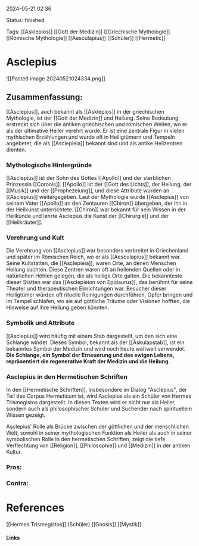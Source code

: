 2024-05-21 02:36

Status: finished

Tags: [[Asklepios]] [[Gott der Medizin]] [[Griechische Mythologie]] [[Römische Mythologie]] [[Aesculapius]] [[Schüler]] [[Hermetic]]

# Asclepius
![[Pasted image 20240521024334.png]]

## Zusammenfassung:
[[Asclepius]], auch bekannt als [[Asklepios]] in der griechischen Mythologie, ist der [[Gott der Medizin]] und Heilung. Seine Bedeutung erstreckt sich über die antiken griechischen und römischen Welten, wo er als der ultimative Heiler verehrt wurde. Er ist eine zentrale Figur in vielen mythischen Erzählungen und wurde oft in Heiligtümern und Tempeln angebetet, die als [[Asclepieia]] bekannt sind und als antike Heilzentren dienten.

### Mythologische Hintergründe

[[Asclepius]] ist der Sohn des Gottes [[Apollo]] und der sterblichen Prinzessin [[Coronis]]. [[Apollo]] ist der [[Gott des Lichts]], der Heilung, der [[Musik]] und der [[Prophezeiung]], und diese Attribute wurden an [[Asclepius]] weitergegeben. Laut der Mythologie wurde [[Asclepius]] von seinem Vater [[Apollo]] an den Zentauren [[Chiron]] übergeben, der ihn in der Heilkunst unterrichtete. [[Chiron]] war bekannt für sein Wissen in der Heilkunde und lehrte Asclepius die Kunst der [[Chirurgie]] und der [[Heilkräuter]].

### Verehrung und Kult

Die Verehrung von [[Asclepius]] war besonders verbreitet in Griechenland und später im Römischen Reich, wo er als [[Aesculapius]] bekannt war. Seine Kultstätten, die [[Asclepieia]], waren Orte, an denen Menschen Heilung suchten. Diese Zentren waren oft an heilenden Quellen oder in natürlichen Höhlen gelegen, die als heilige Orte galten. Die bekannteste dieser Stätten war das [[Asclepieion von Epidaurus]], das berühmt für seine Theater und therapeutischen Einrichtungen war. Besucher dieser Heiligtümer würden oft rituelle Reinigungen durchführen, Opfer bringen und im Tempel schlafen, wo sie auf göttliche Träume oder Visionen hofften, die Hinweise auf ihre Heilung geben könnten.

### Symbolik und Attribute

[[Asclepius]] wird häufig mit einem Stab dargestellt, um den sich eine Schlange windet. Dieses Symbol, bekannt als der [[Äskulapstab]], ist ein bekanntes Symbol der Medizin und wird noch heute weltweit verwendet. **Die Schlange, ein Symbol der Erneuerung und des ewigen Lebens, repräsentiert die regenerative Kraft der Medizin und die Heilung.**

### Asclepius in den Hermetischen Schriften

In den [[Hermetische Schriften]], insbesondere im Dialog "Asclepius", der Teil des Corpus Hermeticum ist, wird Asclepius als ein Schüler von Hermes Trismegistos dargestellt. In diesen Texten wird er nicht nur als Heiler, sondern auch als philosophischer Schüler und Suchender nach spirituellem Wissen gezeigt.

Asclepius' Rolle als Brücke zwischen der göttlichen und der menschlichen Welt, sowohl in seiner mythologischen Funktion als Heiler als auch in seiner symbolischen Rolle in den hermetischen Schriften, zeigt die tiefe Verflechtung von [[Religion]], [[Philosophie]] und [[Medizin]] in der antiken Kultur.

### Pros:

### Contra:

# References
[[Hermes Trismegistos]] (Schüler)
[[Gnosis]]
[[Mystik]]
#### Links